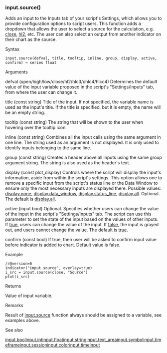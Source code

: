 ### input.source()

Adds an input to the Inputs tab of your script's Settings, which allows you to provide configuration options to script users. This function adds a dropdown that allows the user to select a source for the calculation, e.g. [close](#var_close), [hl2](#var_hl2), etc. The user can also select an output from another indicator on their chart as the source.

Syntax

```
input.source(defval, title, tooltip, inline, group, display, active, confirm) → series float
```

Arguments

defval (open/high/low/close/hl2/hlc3/ohlc4/hlcc4) Determines the default value of the input variable proposed in the script's "Settings/Inputs" tab, from where the user can change it.

title (const string) Title of the input. If not specified, the variable name is used as the input's title. If the title is specified, but it is empty, the name will be an empty string.

tooltip (const string) The string that will be shown to the user when hovering over the tooltip icon.

inline (const string) Combines all the input calls using the same argument in one line. The string used as an argument is not displayed. It is only used to identify inputs belonging to the same line.

group (const string) Creates a header above all inputs using the same group argument string. The string is also used as the header's text.

display (const plot\_display) Controls where the script will display the input's information, aside from within the script's settings. This option allows one to remove a specific input from the script's status line or the Data Window to ensure only the most necessary inputs are displayed there. Possible values: [display.none](#const_display.none), [display.data\_window](#const_display.data_window), [display.status\_line](#const_display.status_line), [display.all](#const_display.all). Optional. The default is [display.all](#const_display.all).

active (input bool) Optional. Specifies whether users can change the value of the input in the script's "Settings/Inputs" tab. The script can use this parameter to set the state of the input based on the values of other inputs. If [true](#const_true), users can change the value of the input. If [false](#const_false), the input is grayed out, and users cannot change the value. The default is [true](#const_true).

confirm (const bool) If true, then user will be asked to confirm input value before indicator is added to chart. Default value is false.

Example

```
//@version=6  
indicator("input.source", overlay=true)  
i_src = input.source(close, "Source")  
plot(i_src)
```

Returns

Value of input variable.

Remarks

Result of [input.source](#fun_input.source) function always should be assigned to a variable, see examples above.

See also

[input.bool](#fun_input.bool)[input.int](#fun_input.int)[input.float](#fun_input.float)[input.string](#fun_input.string)[input.text\_area](#fun_input.text_area)[input.symbol](#fun_input.symbol)[input.timeframe](#fun_input.timeframe)[input.session](#fun_input.session)[input.color](#fun_input.color)[input.time](#fun_input.time)[input](#fun_input)
